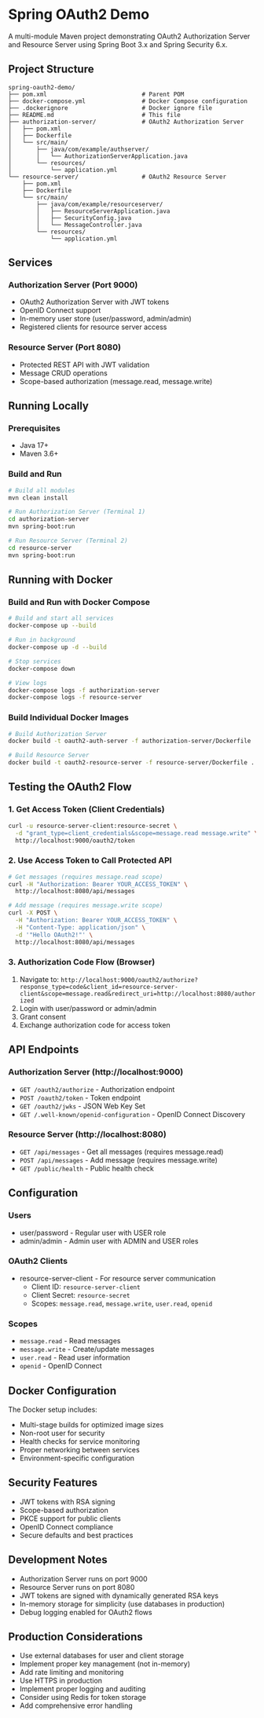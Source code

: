 # Spring OAuth2 Demo

A multi-module Maven project demonstrating OAuth2 Authorization Server and Resource Server using Spring Boot 3.x and Spring Security 6.x.

## Project Structure

```
spring-oauth2-demo/
├── pom.xml                           # Parent POM
├── docker-compose.yml                # Docker Compose configuration
├── .dockerignore                     # Docker ignore file
├── README.md                         # This file
├── authorization-server/             # OAuth2 Authorization Server
│   ├── pom.xml
│   ├── Dockerfile
│   └── src/main/
│       ├── java/com/example/authserver/
│       │   └── AuthorizationServerApplication.java
│       └── resources/
│           └── application.yml
└── resource-server/                  # OAuth2 Resource Server
    ├── pom.xml
    ├── Dockerfile
    └── src/main/
        ├── java/com/example/resourceserver/
        │   ├── ResourceServerApplication.java
        │   ├── SecurityConfig.java
        │   └── MessageController.java
        └── resources/
            └── application.yml
```

## Services

### Authorization Server (Port 9000)
- OAuth2 Authorization Server with JWT tokens
- OpenID Connect support
- In-memory user store (user/password, admin/admin)
- Registered clients for resource server access

### Resource Server (Port 8080)
- Protected REST API with JWT validation
- Message CRUD operations
- Scope-based authorization (message.read, message.write)

## Running Locally

### Prerequisites
- Java 17+
- Maven 3.6+

### Build and Run
```bash
# Build all modules
mvn clean install

# Run Authorization Server (Terminal 1)
cd authorization-server
mvn spring-boot:run

# Run Resource Server (Terminal 2)
cd resource-server
mvn spring-boot:run
```

## Running with Docker

### Build and Run with Docker Compose
```bash
# Build and start all services
docker-compose up --build

# Run in background
docker-compose up -d --build

# Stop services
docker-compose down

# View logs
docker-compose logs -f authorization-server
docker-compose logs -f resource-server
```

### Build Individual Docker Images
```bash
# Build Authorization Server
docker build -t oauth2-auth-server -f authorization-server/Dockerfile .

# Build Resource Server
docker build -t oauth2-resource-server -f resource-server/Dockerfile .
```

## Testing the OAuth2 Flow

### 1. Get Access Token (Client Credentials)
```bash
curl -u resource-server-client:resource-secret \
  -d "grant_type=client_credentials&scope=message.read message.write" \
  http://localhost:9000/oauth2/token
```

### 2. Use Access Token to Call Protected API
```bash
# Get messages (requires message.read scope)
curl -H "Authorization: Bearer YOUR_ACCESS_TOKEN" \
  http://localhost:8080/api/messages

# Add message (requires message.write scope)
curl -X POST \
  -H "Authorization: Bearer YOUR_ACCESS_TOKEN" \
  -H "Content-Type: application/json" \
  -d '"Hello OAuth2!"' \
  http://localhost:8080/api/messages
```

### 3. Authorization Code Flow (Browser)
1. Navigate to: `http://localhost:9000/oauth2/authorize?response_type=code&client_id=resource-server-client&scope=message.read&redirect_uri=http://localhost:8080/authorized`
2. Login with user/password or admin/admin
3. Grant consent
4. Exchange authorization code for access token

## API Endpoints

### Authorization Server (http://localhost:9000)
- `GET /oauth2/authorize` - Authorization endpoint
- `POST /oauth2/token` - Token endpoint
- `GET /oauth2/jwks` - JSON Web Key Set
- `GET /.well-known/openid-configuration` - OpenID Connect Discovery

### Resource Server (http://localhost:8080)
- `GET /api/messages` - Get all messages (requires message.read)
- `POST /api/messages` - Add message (requires message.write)
- `GET /public/health` - Public health check

## Configuration

### Users
- user/password - Regular user with USER role
- admin/admin - Admin user with ADMIN and USER roles

### OAuth2 Clients
- resource-server-client - For resource server communication
  - Client ID: `resource-server-client`
  - Client Secret: `resource-secret`
  - Scopes: `message.read`, `message.write`, `user.read`, `openid`

### Scopes
- `message.read` - Read messages
- `message.write` - Create/update messages
- `user.read` - Read user information
- `openid` - OpenID Connect

## Docker Configuration

The Docker setup includes:
- Multi-stage builds for optimized image sizes
- Non-root user for security
- Health checks for service monitoring
- Proper networking between services
- Environment-specific configuration

## Security Features

- JWT tokens with RSA signing
- Scope-based authorization
- PKCE support for public clients
- OpenID Connect compliance
- Secure defaults and best practices

## Development Notes

- Authorization Server runs on port 9000
- Resource Server runs on port 8080
- JWT tokens are signed with dynamically generated RSA keys
- In-memory storage for simplicity (use databases in production)
- Debug logging enabled for OAuth2 flows

## Production Considerations

- Use external databases for user and client storage
- Implement proper key management (not in-memory)
- Add rate limiting and monitoring
- Use HTTPS in production
- Implement proper logging and auditing
- Consider using Redis for token storage
- Add comprehensive error handling


